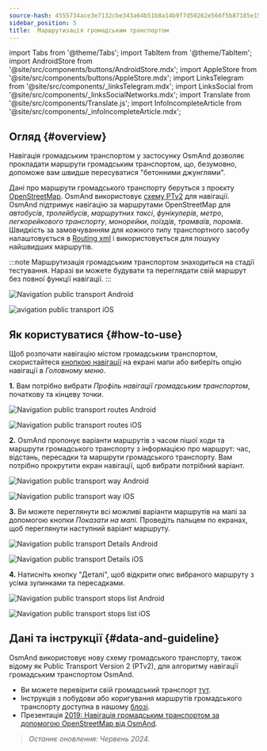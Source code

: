 ```yaml
---
source-hash: 4555734ace3e7132cbe343a64b51b8a14b9f7d50262e566f5b87185e156e7f36
sidebar_position: 5
title:  Маршрутизація громадським транспортом
---
```

import Tabs from '@theme/Tabs';
import TabItem from '@theme/TabItem';
import AndroidStore from '@site/src/components/buttons/AndroidStore.mdx';
import AppleStore from '@site/src/components/buttons/AppleStore.mdx';
import LinksTelegram from '@site/src/components/_linksTelegram.mdx';
import LinksSocial from '@site/src/components/_linksSocialNetworks.mdx';
import Translate from '@site/src/components/Translate.js';
import InfoIncompleteArticle from '@site/src/components/_infoIncompleteArticle.mdx';




## Огляд {#overview}

Навігація громадським транспортом у застосунку OsmAnd дозволяє прокладати маршрути громадським транспортом, що, безумовно, допоможе вам швидше пересуватися "бетонними джунглями".

Дані про маршрути громадського транспорту беруться з проєкту [OpenStreetMap](http://openstreetmap.org/). OsmAnd використовує [схему PTv2](https://wiki.openstreetmap.org/wiki/Public_transport) для навігації. OsmAnd підтримує навігацію за маршрутами OpenStreetMap для *автобусів*, *тролейбусів*, *маршрутних таксі*, *фунікулерів*, *метро*, *легкорейкового транспорту*, *монорейки*, *поїздів*, *трамваїв*, *поромів*. Швидкість за замовчуванням для кожного типу транспортного засобу налаштовується в [Routing xml](../../../technical/build-osmand/routing.md) і використовується для пошуку найшвидших маршрутів.

:::note
Маршрутизація громадським транспортом знаходиться на стадії тестування. Наразі ви можете будувати та переглядати свій маршрут без повної функції навігації.
:::

<Tabs groupId="operating-systems">

<TabItem value="android" label="Android">

![Navigation public transport Android](@site/static/img/navigation/public/navigation_android.png)  

</TabItem>

<TabItem value="ios" label="iOS">  

![avigation public transport iOS](@site/static/img/navigation/public/navigation_ios.png)

</TabItem>

</Tabs>


## Як користуватися {#how-to-use}

Щоб розпочати навігацію містом громадським транспортом, скористайтеся [кнопкою навігації](../../widgets/map-buttons.md#directions) на екрані мапи або виберіть опцію навігації в *Головному меню*.  

**1.** Вам потрібно вибрати *Профіль навігації громадським транспортом*, початкову та кінцеву точки.  

<Tabs groupId="operating-systems">

<TabItem value="android" label="Android">

![Navigation public transport routes Android](@site/static/img/navigation/public/navigation_public_android.png)

</TabItem>

<TabItem value="ios" label="iOS">  

![Navigation public transport routes iOS](@site/static/img/navigation/public/navigation_public_ios.png)

</TabItem>

</Tabs>

**2.** OsmAnd пропонує варіанти маршрутів з часом пішої ходи та маршрути громадського транспорту з інформацією про маршрут: час, відстань, пересадки та маршрути громадського транспорту. Вам потрібно прокрутити екран навігації, щоб вибрати потрібний варіант.  

<Tabs groupId="operating-systems">

<TabItem value="android" label="Android">

![Navigation public transport way Android](@site/static/img/navigation/public/navigation_way_android.png)

</TabItem>

<TabItem value="ios" label="iOS">  

![Navigation public transport way iOS](@site/static/img/navigation/public/navigation_way_ios.png)

</TabItem>

</Tabs>

**3.** Ви можете переглянути всі можливі варіанти маршрутів на мапі за допомогою кнопки *Показати на мапі*. Проведіть пальцем по екранах, щоб переглянути наступний варіант маршруту.

<Tabs groupId="operating-systems">

<TabItem value="android" label="Android">

![Navigation public transport Details Android](@site/static/img/navigation/public/navigation_details_android.png)

</TabItem>

<TabItem value="ios" label="iOS">  

![Navigation public transport Details iOS](@site/static/img/navigation/public/navigation_details_ios.png)

</TabItem>

</Tabs>


**4.** Натисніть кнопку "Деталі", щоб відкрити опис вибраного маршруту з усіма зупинками та пересадками.  

<Tabs groupId="operating-systems">

<TabItem value="android" label="Android">

![Navigation public transport stops list Android](@site/static/img/navigation/public/navigation_stops_list_android.png)

</TabItem>

<TabItem value="ios" label="iOS">  

![Navigation public transport stops list iOS](@site/static/img/navigation/public/navigation_stops_list_ios.png)

</TabItem>

</Tabs>


## Дані та інструкції {#data-and-guideline}

OsmAnd використовує нову схему громадського транспорту, також відому як Public Transport Version 2 (PTv2), для алгоритму навігації громадським транспортом OsmAnd.

- Ви можете перевірити свій громадський транспорт [тут](http://tools.geofabrik.de/osmi/).
- Інструкція з побудови або коригування маршрутів громадського транспорту доступна в нашому [блозі](https://osmand.net/blog/guideline-pt).
- Презентація [2019: Навігація громадським транспортом за допомогою OpenStreetMap від OsmAnd](https://www.youtube.com/watch?v=SPab09kaWPc&ab_channel=StateoftheMap).

> *Останнє оновлення: Червень 2024.*